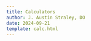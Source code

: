 ```yaml
---
title: Calculators
author: J. Austin Straley, DO
date: 2024-09-21
template: calc.html
---
```


<script>
document.addEventListener("DOMContentLoaded", function() {
    const calculateButton = document.getElementById("btn");
    calculateButton.addEventListener("click", calculateBMI, map, fickoutput, thermpower, ficksvr, fickpvr, papi);
});

function calculateBMI() {
    const weight = parseFloat(document.getElementById("weight").value);
    const height = parseFloat(document.getElementById("height").value) / 100; // Convert cm to meters
    const resultsElement_bmi = document.getElementById("results_bmi");
    // Error handling
    if (isNaN(weight) || isNaN(height) || weight <= 0 || height <= 0) {
        resultsElement_bmi.innerHTML = "Please enter valid positive numbers for weight and height.";
        return;
    }
    const bmi = weight / (height * height);
    const bmiFixed = bmi.toFixed(1);
    const bsa = ((weight * height)/3600)^0.5;
    const bsaFixed = bsa.toFixed(1);
    let measure;
    if (bmi <= 18.4) {
        measure = "Underweight";
    } else if (bmi <= 24.9) {
        measure = "Normal";
    } else if (bmi <= 29.9) {
        measure = "Overweight";
    } else {
        measure = "Obese";
    }
    resultsElement_bmi.innerHTML = `BMI:${bmiFixed}, BSA:${bsaFixed}, which means you are ${measure}.`;
}

function map() {
    const sbp = parseFloat(document.getElementById("sbp").value);
    const dbp = parseFloat(document.getElementById("dbp").value);
    const resultsElement_map = document.getElementById("results_map");
    const map = (sbp / 3) + ((dbp * 2) / 3);
    const mapFixed = map.toFixed(0);
    resultsElement_map.innerHTML = `MAP:${mapFixed}`;
}
function fickoutput() {
    const age = parseFloat(document.getElementById("age").value);
    const hgb = parseFloat(document.getElementById("hgb").value);
    const sao2 = parseFloat(document.getElementById("sao2").value);
    const svo2 = parseFloat(document.getElementById("svo2").value);
    const resultsElement_fickoutput = document.getElementById("results_fickoutput");
    let co_age;
    if (age < 70) {
        co_age = 125;
    } else {
        co_age = 110;
    }
    const co = (co_age * bsa)/((sao2-svo2)*hgb*13.4)*100;
    const ci = co / bsa;
    const cpo = (map*co)/451;
    const coFixed = co.toFixed(2);
    const ciFixed = ci.toFixed(2);
    const cpoFixed = cpo.toFixed(2);
    resultsElement_fickoutput.innerHTML = `Fick CO/CI/CPO:${coFixed}/${ciFixed}/${cpoFixed}`;
}
function thermpower() {
    const therm_co = parseFloat(document.getElementById("therm_co").value);
    const therm_ci = parseFloat(document.getElementById("therm_ci").value) / 100; // Convert cm to meters
    const resultsElement_thermpower = document.getElementById("results_thermpower");
    const therm_cpo = (map*therm_co)/451;
    resultsElement_thermpower.innerHTML = `Thermodilution CO/CI/CPO:${therm_co}/${therm_ci}/${therm_cpo}`;
}
function ficksvr () {
    const cvp = parseFloat(document.getElementById("cvp").value);
    const ficksvr = (map - cvp)*80/co;
    const resultsElement_ficksvr = document.getElementById("results_ficksvr");
    resultsElement_ficksvr.innerHTML = `SVR:${ficksvr}`;
}
function fickpvr () {
    const mPAP = parseFloat(document.getElementById("mPAP").value);
    const pcwp = parseFloat(document.getElementById("pcwp").value);
    const fickpvr = (mPAP - pcwp) / co;
    const resultsElement_fickpvr = document.getElementById("results_fickpvr");
    resultsElement_fickpvr.innerHTML = `PVR:${fickpvr}`;
}
function papi () {
    const sPA = parseFloat(document.getElementById("sPA").value);
    const dPA = parseFloat(document.getElementById("dPA").value);
    const therm_cpo = (sPA-dPA)/cvp;
    const resultsElement_papi = document.getElementById("results_papi");
    resultsElement_papi.innerHTML = `PAPI:${papi}`;
}

</script>